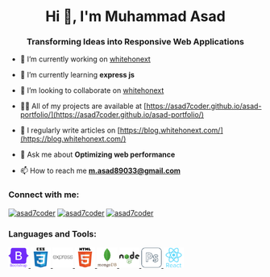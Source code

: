 <h1 align="center">Hi 👋, I'm Muhammad Asad</h1>
<h3 align="center">Transforming Ideas into Responsive Web Applications</h3>

- 🔭 I’m currently working on [whitehonext](https://www.whitehonext.com/)

- 🌱 I’m currently learning **express js**

- 👯 I’m looking to collaborate on [whitehonext](https://www.whitehonext.com/)

- 👨‍💻 All of my projects are available at [https://asad7coder.github.io/asad-portfolio/](https://asad7coder.github.io/asad-portfolio/)

- 📝 I regularly write articles on [https://blog.whitehonext.com/](https://blog.whitehonext.com/)

- 💬 Ask me about **Optimizing web performance**

- 📫 How to reach me **m.asad89033@gmail.com**

<h3 align="left">Connect with me:</h3>
<p align="left">
<a href="https://linkedin.com/in/asad7coder" target="blank"><img align="center" src="https://raw.githubusercontent.com/rahuldkjain/github-profile-readme-generator/master/src/images/icons/Social/linked-in-alt.svg" alt="asad7coder" height="30" width="40" /></a>
<a href="https://fb.com/asad7coder" target="blank"><img align="center" src="https://raw.githubusercontent.com/rahuldkjain/github-profile-readme-generator/master/src/images/icons/Social/facebook.svg" alt="asad7coder" height="30" width="40" /></a>
<a href="https://instagram.com/asad7coder" target="blank"><img align="center" src="https://raw.githubusercontent.com/rahuldkjain/github-profile-readme-generator/master/src/images/icons/Social/instagram.svg" alt="asad7coder" height="30" width="40" /></a>
</p>

<h3 align="left">Languages and Tools:</h3>
<p align="left"> <a href="https://getbootstrap.com" target="_blank" rel="noreferrer"> <img src="https://raw.githubusercontent.com/devicons/devicon/master/icons/bootstrap/bootstrap-plain-wordmark.svg" alt="bootstrap" width="40" height="40"/> </a> <a href="https://www.w3schools.com/css/" target="_blank" rel="noreferrer"> <img src="https://raw.githubusercontent.com/devicons/devicon/master/icons/css3/css3-original-wordmark.svg" alt="css3" width="40" height="40"/> </a> <a href="https://expressjs.com" target="_blank" rel="noreferrer"> <img src="https://raw.githubusercontent.com/devicons/devicon/master/icons/express/express-original-wordmark.svg" alt="express" width="40" height="40"/> </a> <a href="https://www.w3.org/html/" target="_blank" rel="noreferrer"> <img src="https://raw.githubusercontent.com/devicons/devicon/master/icons/html5/html5-original-wordmark.svg" alt="html5" width="40" height="40"/> </a> <a href="https://www.mongodb.com/" target="_blank" rel="noreferrer"> <img src="https://raw.githubusercontent.com/devicons/devicon/master/icons/mongodb/mongodb-original-wordmark.svg" alt="mongodb" width="40" height="40"/> </a> <a href="https://nodejs.org" target="_blank" rel="noreferrer"> <img src="https://raw.githubusercontent.com/devicons/devicon/master/icons/nodejs/nodejs-original-wordmark.svg" alt="nodejs" width="40" height="40"/> </a> <a href="https://www.photoshop.com/en" target="_blank" rel="noreferrer"> <img src="https://raw.githubusercontent.com/devicons/devicon/master/icons/photoshop/photoshop-line.svg" alt="photoshop" width="40" height="40"/> </a> <a href="https://reactjs.org/" target="_blank" rel="noreferrer"> <img src="https://raw.githubusercontent.com/devicons/devicon/master/icons/react/react-original-wordmark.svg" alt="react" width="40" height="40"/> </a> </p>


